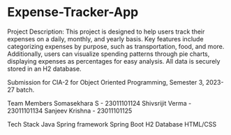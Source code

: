 # Expense-Tracker-App
Project Description:
This project is designed to help users track their expenses on a daily, monthly, and yearly basis. Key features include categorizing expenses by purpose, such as transportation, food, and more. Additionally, users can visualize spending patterns through pie charts, displaying expenses as percentages for easy analysis. All data is securely stored in an H2 database.


Submission for CIA-2 for Object Oriented Programming, Semester 3, 2023-27 batch.

Team Members
Somasekhara S - 23011101124
Shivsrijit Verma - 23011101134
Sanjeev Krishna - 23011101125


Tech Stack
Java
Spring framework
Spring Boot
H2 Database
HTML/CSS
